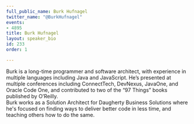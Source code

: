 ```yaml
---
full_public_name: Burk Hufnagel
twitter_name: "@BurkHufnagel"
events:
- 4895
title: Burk Hufnagel
layout: speaker_bio
id: 233
order: 1

---
```

Burk is a long-time programmer and software architect, with experience in multiple languages including Java and JavaScript. He’s presented at multiple conferences including ConnectTech, DevNexus, JavaOne, and Oracle Code One, and contributed to two of the “97 Things” books published by O’Reilly. <br>Burk works as a Solution Architect for Daugherty Business Solutions where he's focused on finding ways to deliver better code in less time, and teaching others how to do the same.